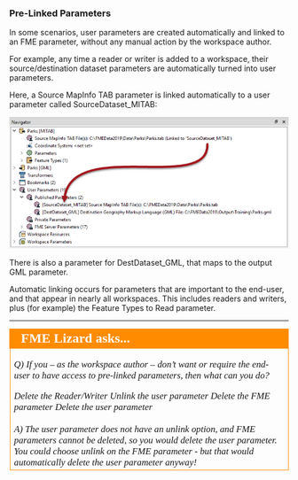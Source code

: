 ### Pre-Linked Parameters ###

In some scenarios, user parameters are created automatically and linked to an FME parameter, without any manual action by the workspace author.

For example, any time a reader or writer is added to a workspace, their source/destination dataset parameters are automatically turned into user parameters.

Here, a Source MapInfo TAB parameter is linked automatically to a user parameter called SourceDataset_MITAB:

![](./Images/Img4.029.AutoLinkedParameters.png) 

There is also a parameter for DestDataset_GML, that maps to the output GML parameter.

Automatic linking occurs for parameters that are important to the end-user, and that appear in nearly all workspaces. This includes readers and writers, plus (for example) the Feature Types to Read parameter.

---

<!--Person X Says Section-->

<table style="border-spacing: 0px">
<tr>
<td style="vertical-align:middle;background-color:darkorange;border: 2px solid darkorange">
<i class="fa fa-quote-left fa-lg fa-pull-left fa-fw" style="color:white;padding-right: 12px;vertical-align:text-top"></i>
<span style="color:white;font-size:x-large;font-weight: bold;font-family:serif">FME Lizard asks...</span>
</td>
</tr>

<tr>
<td style="border: 1px solid darkorange">
<span style="font-family:serif; font-style:italic; font-size:larger">

<quiz name="">
  <question>
    <p>
      Q) If you – as the workspace author – don’t want or require the end-user to have access to pre-linked parameters, then what can you do?
    </p>
    <answer>Delete the Reader/Writer</answer>
    <answer>Unlink the user parameter</answer>
    <answer>Delete the FME parameter</answer>
    <answer correct>Delete the user parameter</answer>
    <br><br><explanation>A) The user parameter does not have an unlink option, and FME parameters cannot be deleted, so you would delete the user parameter. You could choose unlink on the FME parameter - but that would automatically delete the user parameter anyway!</explanation>
  </question>
</quiz>

</span>
</td>
</tr>
</table>

